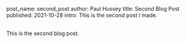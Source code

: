 post_name: second_post
author: Paul Hussey
title: Second Blog Post
published: 2021-10-28
intro: This is the second post I made.

<br>
This is the second blog post.